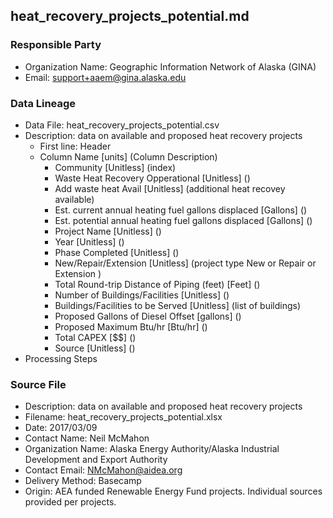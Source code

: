 ## heat_recovery_projects_potential.md

### Responsible Party
  * Organization Name: Geographic Information Network of Alaska (GINA)
  * Email: support+aaem@gina.alaska.edu

### Data Lineage
  * Data File: heat_recovery_projects_potential.csv
  * Description: data on available and proposed heat recovery projects
    * First line: Header
    * Column Name [units] (Column Description)
      * Community [Unitless] (index)
      * Waste Heat Recovery Opperational [Unitless] ()
      * Add waste heat Avail [Unitless] (additional heat recovey available)
      * Est. current annual heating fuel gallons displaced [Gallons] ()
      * Est. potential annual heating fuel gallons displaced [Gallons] ()
      * Project Name [Unitless] ()
      * Year [Unitless] ()
      * Phase Completed [Unitless] ()
      * New/Repair/Extension [Unitless] (project type New or Repair or Extension )
      * Total Round-trip Distance of Piping (feet) [Feet] ()
      * Number of Buildings/Facilities [Unitless] ()
      * Buildings/Facilities to be Served [Unitless] (list of buildings)
      * Proposed Gallons of Diesel Offset [gallons] ()
      * Proposed Maximum Btu/hr [Btu/hr] ()
      * Total CAPEX [$$] ()
      * Source [Unitless] ()
  * Processing Steps

### Source File
  * Description: data on available and proposed heat recovery projects
  * Filename: heat_recovery_projects_potential.xlsx
  * Date: 2017/03/09
  * Contact Name: Neil McMahon
  * Organization Name: Alaska Energy Authority/Alaska Industrial Development and Export Authority
  * Contact Email: NMcMahon@aidea.org
  * Delivery Method: Basecamp
  * Origin:  AEA funded Renewable Energy Fund projects.  Individual sources provided per projects.
